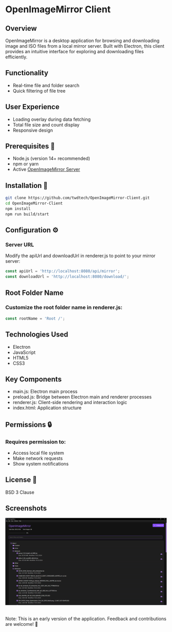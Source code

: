 # OpenImageMirror Client
## Overview
OpenImageMirror is a desktop application for browsing and downloading image and ISO files from a local mirror server. Built with Electron, this client provides an intuitive interface for exploring and downloading files efficiently.

## Functionality

- Real-time file and folder search
- Quick filtering of file tree

## User Experience
- Loading overlay during data fetching
- Total file size and count display
- Responsive design

## Prerequisites 🔧
- Node.js (version 14+ recommended)
- npm or yarn
- Active [OpenImageMirror Server](https://github.com/twdtech/OpenImageMirror)

## Installation 🚀
```bash
git clone https://github.com/twdtech/OpenImageMirror-Client.git
cd OpenImageMirror-Client
npm install
npm run build/start
```

## Configuration ⚙️
### Server URL
Modify the apiUrl and downloadUrl in renderer.js to point to your mirror server:
```js
const apiUrl = 'http://localhost:8080/api/mirror';
const downloadUrl = 'http://localhost:8080/download/';
```

## Root Folder Name
### Customize the root folder name in renderer.js:
```js
const rootName = 'Root /'; 
```

## Technologies Used
- Electron
- JavaScript
- HTML5
- CSS3

## Key Components
- main.js: Electron main process
- preload.js: Bridge between Electron main and renderer processes
- renderer.js: Client-side rendering and interaction logic
- index.html: Application structure

## Permissions 🔒
### Requires permission to:
- Access local file system
- Make network requests
- Show system notifications

## License 📄 <br>
BSD 3 Clause

## Screenshots
![OpenImageMirror Client Screenshot](https://raw.githubusercontent.com/twdtech/twdtech/refs/heads/main/imgs/oimc_v01.png)

<br>
Note: This is an early version of the application. Feedback and contributions are welcome! 🌟
